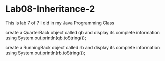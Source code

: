 # Lab08-Inheritance-2
This is lab 7 of 7 I did in my Java Programming Class

create a QuarterBack object called qb and display its complete information using System.out.println(qb.toString());

create a RunningBack object called rb and display its complete information using System.out.println(rb.toString());
